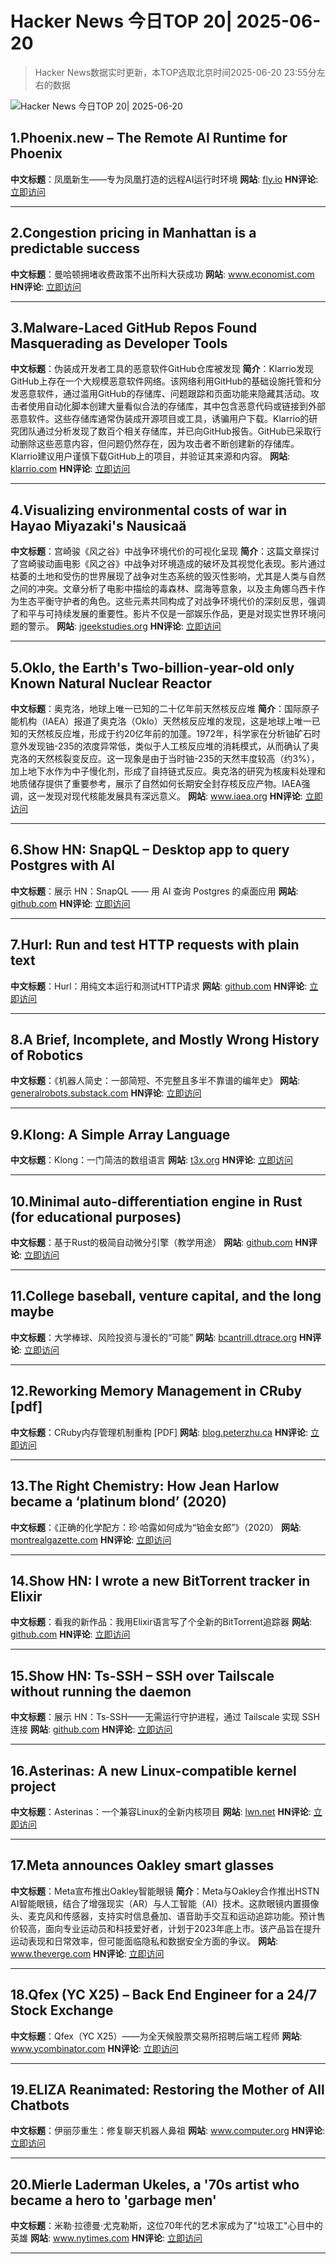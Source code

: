 # Hacker News 今日TOP 20| 2025-06-20

> Hacker News数据实时更新，本TOP选取北京时间2025-06-20 23:55分左右的数据

![Hacker News 今日TOP 20| 2025-06-20](https://img.chuhaix.com/2024/0910_imageFile-1665440404179-628424718_1725901191.png)

## 1.Phoenix.new – The Remote AI Runtime for Phoenix
**中文标题**：凤凰新生——专为凤凰打造的远程AI运行时环境
**网站**:  <a href='https://fly.io/blog/phoenix-new-the-remote-ai-runtime/' target='_blank' rel='nofollow'>fly.io</a>
**HN评论**:  <a href='https://news.ycombinator.com/item?id=44328326&utm_source=www.chuhaix.com' target='_blank' rel='nofollow'>立即访问</a>

---

## 2.Congestion pricing in Manhattan is a predictable success
**中文标题**：曼哈顿拥堵收费政策不出所料大获成功
**网站**:  <a href='https://www.economist.com/united-states/2025/06/19/congestion-pricing-in-manhattan-is-a-predictable-success' target='_blank' rel='nofollow'>www.economist.com</a>
**HN评论**:  <a href='https://news.ycombinator.com/item?id=44328032&utm_source=www.chuhaix.com' target='_blank' rel='nofollow'>立即访问</a>

---

## 3.Malware-Laced GitHub Repos Found Masquerading as Developer Tools
**中文标题**：伪装成开发者工具的恶意软件GitHub仓库被发现
**简介**：Klarrio发现GitHub上存在一个大规模恶意软件网络。该网络利用GitHub的基础设施托管和分发恶意软件，通过滥用GitHub的存储库、问题跟踪和页面功能来隐藏其活动。攻击者使用自动化脚本创建大量看似合法的存储库，其中包含恶意代码或链接到外部恶意软件。这些存储库通常伪装成开源项目或工具，诱骗用户下载。Klarrio的研究团队通过分析发现了数百个相关存储库，并已向GitHub报告。GitHub已采取行动删除这些恶意内容，但问题仍然存在，因为攻击者不断创建新的存储库。Klarrio建议用户谨慎下载GitHub上的项目，并验证其来源和内容。
**网站**:  <a href='https://klarrio.com/klarrio-discovers-large-scale-malware-network-on-github/' target='_blank' rel='nofollow'>klarrio.com</a>
**HN评论**:  <a href='https://news.ycombinator.com/item?id=44328389&utm_source=www.chuhaix.com' target='_blank' rel='nofollow'>立即访问</a>

---

## 4.Visualizing environmental costs of war in Hayao Miyazaki's Nausicaä
**中文标题**：宫崎骏《风之谷》中战争环境代价的可视化呈现
**简介**：这篇文章探讨了宫崎骏动画电影《风之谷》中战争对环境造成的破坏及其视觉化表现。影片通过枯萎的土地和受伤的世界展现了战争对生态系统的毁灭性影响，尤其是人类与自然之间的冲突。文章分析了电影中描绘的毒森林、腐海等意象，以及主角娜乌西卡作为生态平衡守护者的角色。这些元素共同构成了对战争环境代价的深刻反思，强调了和平与可持续发展的重要性。影片不仅是一部娱乐作品，更是对现实世界环境问题的警示。
**网站**:  <a href='https://jgeekstudies.org/2025/06/20/wilted-lands-and-wounded-worlds-visualizing-environmental-costs-of-war-in-hayao-miyazakis-nausicaa-of-the-valley-of-the-wind/' target='_blank' rel='nofollow'>jgeekstudies.org</a>
**HN评论**:  <a href='https://news.ycombinator.com/item?id=44328598&utm_source=www.chuhaix.com' target='_blank' rel='nofollow'>立即访问</a>

---

## 5.Oklo, the Earth's Two-billion-year-old only Known Natural Nuclear Reactor
**中文标题**：奥克洛，地球上唯一已知的二十亿年前天然核反应堆
**简介**：国际原子能机构（IAEA）报道了奥克洛（Oklo）天然核反应堆的发现，这是地球上唯一已知的天然核反应堆，形成于约20亿年前的加蓬。1972年，科学家在分析铀矿石时意外发现铀-235的浓度异常低，类似于人工核反应堆的消耗模式，从而确认了奥克洛的天然核裂变反应。这一现象是由于当时铀-235的天然丰度较高（约3%），加上地下水作为中子慢化剂，形成了自持链式反应。奥克洛的研究为核废料处理和地质储存提供了重要参考，展示了自然如何长期安全封存核反应产物。IAEA强调，这一发现对现代核能发展具有深远意义。
**网站**:  <a href='https://www.iaea.org/newscenter/news/meet-oklo-the-earths-two-billion-year-old-only-known-natural-nuclear-reactor' target='_blank' rel='nofollow'>www.iaea.org</a>
**HN评论**:  <a href='https://news.ycombinator.com/item?id=44326145&utm_source=www.chuhaix.com' target='_blank' rel='nofollow'>立即访问</a>

---

## 6.Show HN: SnapQL – Desktop app to query Postgres with AI
**中文标题**：展示 HN：SnapQL —— 用 AI 查询 Postgres 的桌面应用
**网站**:  <a href='https://github.com/NickTikhonov/snap-ql' target='_blank' rel='nofollow'>github.com</a>
**HN评论**:  <a href='https://news.ycombinator.com/item?id=44326620&utm_source=www.chuhaix.com' target='_blank' rel='nofollow'>立即访问</a>

---

## 7.Hurl: Run and test HTTP requests with plain text
**中文标题**：Hurl：用纯文本运行和测试HTTP请求
**网站**:  <a href='https://github.com/Orange-OpenSource/hurl' target='_blank' rel='nofollow'>github.com</a>
**HN评论**:  <a href='https://news.ycombinator.com/item?id=44324592&utm_source=www.chuhaix.com' target='_blank' rel='nofollow'>立即访问</a>

---

## 8.A Brief, Incomplete, and Mostly Wrong History of Robotics
**中文标题**：《机器人简史：一部简短、不完整且多半不靠谱的编年史》
**网站**:  <a href='https://generalrobots.substack.com/p/a-brief-incomplete-and-mostly-wrong' target='_blank' rel='nofollow'>generalrobots.substack.com</a>
**HN评论**:  <a href='https://news.ycombinator.com/item?id=44291052&utm_source=www.chuhaix.com' target='_blank' rel='nofollow'>立即访问</a>

---

## 9.Klong: A Simple Array Language
**中文标题**：Klong：一门简洁的数组语言
**网站**:  <a href='https://t3x.org/klong/' target='_blank' rel='nofollow'>t3x.org</a>
**HN评论**:  <a href='https://news.ycombinator.com/item?id=44327173&utm_source=www.chuhaix.com' target='_blank' rel='nofollow'>立即访问</a>

---

## 10.Minimal auto-differentiation engine in Rust (for educational purposes)
**中文标题**：基于Rust的极简自动微分引擎（教学用途）
**网站**:  <a href='https://github.com/e3ntity/nanograd' target='_blank' rel='nofollow'>github.com</a>
**HN评论**:  <a href='https://news.ycombinator.com/item?id=44327759&utm_source=www.chuhaix.com' target='_blank' rel='nofollow'>立即访问</a>

---

## 11.College baseball, venture capital, and the long maybe
**中文标题**：大学棒球、风险投资与漫长的“可能”
**网站**:  <a href='https://bcantrill.dtrace.org/2025/06/15/college-baseball-venture-capital-and-the-long-maybe/' target='_blank' rel='nofollow'>bcantrill.dtrace.org</a>
**HN评论**:  <a href='https://news.ycombinator.com/item?id=44290992&utm_source=www.chuhaix.com' target='_blank' rel='nofollow'>立即访问</a>

---

## 12.Reworking Memory Management in CRuby [pdf]
**中文标题**：CRuby内存管理机制重构 [PDF]
**网站**:  <a href='https://blog.peterzhu.ca/assets/ismm_2025.pdf' target='_blank' rel='nofollow'>blog.peterzhu.ca</a>
**HN评论**:  <a href='https://news.ycombinator.com/item?id=44303011&utm_source=www.chuhaix.com' target='_blank' rel='nofollow'>立即访问</a>

---

## 13.The Right Chemistry: How Jean Harlow became a ‘platinum blond’ (2020)
**中文标题**：《正确的化学配方：珍·哈露如何成为“铂金女郎”》（2020）
**网站**:  <a href='https://montrealgazette.com/opinion/columnists/article249177.html' target='_blank' rel='nofollow'>montrealgazette.com</a>
**HN评论**:  <a href='https://news.ycombinator.com/item?id=44304107&utm_source=www.chuhaix.com' target='_blank' rel='nofollow'>立即访问</a>

---

## 14.Show HN: I wrote a new BitTorrent tracker in Elixir
**中文标题**：看我的新作品：我用Elixir语言写了个全新的BitTorrent追踪器
**网站**:  <a href='https://github.com/Dahrkael/ExTracker' target='_blank' rel='nofollow'>github.com</a>
**HN评论**:  <a href='https://news.ycombinator.com/item?id=44323253&utm_source=www.chuhaix.com' target='_blank' rel='nofollow'>立即访问</a>

---

## 15.Show HN: Ts-SSH – SSH over Tailscale without running the daemon
**中文标题**：展示 HN：Ts-SSH——无需运行守护进程，通过 Tailscale 实现 SSH 连接
**网站**:  <a href='https://github.com/derekg/ts-ssh' target='_blank' rel='nofollow'>github.com</a>
**HN评论**:  <a href='https://news.ycombinator.com/item?id=44324378&utm_source=www.chuhaix.com' target='_blank' rel='nofollow'>立即访问</a>

---

## 16.Asterinas: A new Linux-compatible kernel project
**中文标题**：Asterinas：一个兼容Linux的全新内核项目
**网站**:  <a href='https://lwn.net/SubscriberLink/1022920/ad60263cd13c8a13/' target='_blank' rel='nofollow'>lwn.net</a>
**HN评论**:  <a href='https://news.ycombinator.com/item?id=44324084&utm_source=www.chuhaix.com' target='_blank' rel='nofollow'>立即访问</a>

---

## 17.Meta announces Oakley smart glasses
**中文标题**：Meta宣布推出Oakley智能眼镜
**简介**：Meta与Oakley合作推出HSTN AI智能眼镜，结合了增强现实（AR）与人工智能（AI）技术。这款眼镜内置摄像头、麦克风和传感器，支持实时信息叠加、语音助手交互和运动追踪功能。预计售价较高，面向专业运动员和科技爱好者，计划于2023年底上市。该产品旨在提升运动表现和日常效率，但可能面临隐私和数据安全方面的争议。
**网站**:  <a href='https://www.theverge.com/news/690133/meta-oakley-hstn-ai-glasses-price-date' target='_blank' rel='nofollow'>www.theverge.com</a>
**HN评论**:  <a href='https://news.ycombinator.com/item?id=44327468&utm_source=www.chuhaix.com' target='_blank' rel='nofollow'>立即访问</a>

---

## 18.Qfex (YC X25) – Back End Engineer for a 24/7 Stock Exchange
**中文标题**：Qfex（YC X25）——为全天候股票交易所招聘后端工程师
**网站**:  <a href='https://www.ycombinator.com/companies/qfex/jobs/S7XSybx-founding-backend-engineer' target='_blank' rel='nofollow'>www.ycombinator.com</a>
**HN评论**:  <a href='https://news.ycombinator.com/item?id=44325362&utm_source=www.chuhaix.com' target='_blank' rel='nofollow'>立即访问</a>

---

## 19.ELIZA Reanimated: Restoring the Mother of All Chatbots
**中文标题**：伊丽莎重生：修复聊天机器人鼻祖
**网站**:  <a href='https://www.computer.org/csdl/magazine/an/2025/02/11030922/27sQDLuL7Uc' target='_blank' rel='nofollow'>www.computer.org</a>
**HN评论**:  <a href='https://news.ycombinator.com/item?id=44300641&utm_source=www.chuhaix.com' target='_blank' rel='nofollow'>立即访问</a>

---

## 20.Mierle Laderman Ukeles, a '70s artist who became a hero to 'garbage men'
**中文标题**：米勒·拉德曼·尤克勒斯，这位70年代的艺术家成为了"垃圾工"心目中的英雄
**网站**:  <a href='https://www.nytimes.com/2025/06/14/nyregion/maintenance-artist-mierle-laderman-ukeles.html' target='_blank' rel='nofollow'>www.nytimes.com</a>
**HN评论**:  <a href='https://news.ycombinator.com/item?id=44304634&utm_source=www.chuhaix.com' target='_blank' rel='nofollow'>立即访问</a>

---

